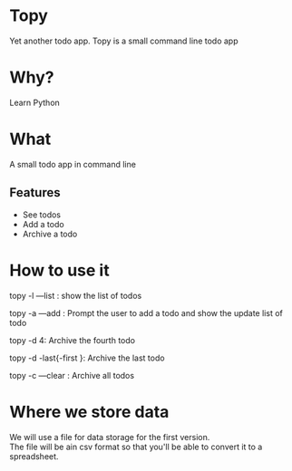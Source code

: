 # Topy

Yet another todo app. Topy is a small command line todo app

# Why?

Learn Python

# What

A small todo app in command line

## Features

- See todos
- Add a todo
- Archive a todo

# How to use it

topy -l —list : show the list of todos

topy -a —add : Prompt the user to add a todo and show the update list of todo

topy -d 4: Archive the fourth todo

topy -d -last{-first }: Archive the last todo

topy -c —clear : Archive all todos

# Where we store data

We will use a file for data storage for the first version.  
The file will be ain csv format so that you'll be able to convert it to a spreadsheet.
